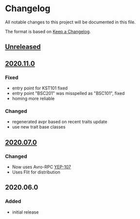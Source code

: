 # Changelog
All notable changes to this project will be documented in this file.

The format is based on [Keep a Changelog](https://keepachangelog.com/).

## [Unreleased]

## [2020.11.0]

### Fixed
- entry point for KST101 fixed
- entry point "BSC201" was misspelled as "BSC101", fixed
- homing more reliable

### Changed
- regenerated avpr based on recent traits update
- use new trait base classes

## [2020.07.0]

### Changed
- Now uses Avro-RPC [YEP-107](https://yeps.yaq.fyi/107/)
- Uses Flit for distribution

## 2020.06.0

### Added
- initial release

[Unreleased]: https://gitlab.com/yaq/yaqd-thorlabs/-/compare/v2020.11.0...master
[2020.11.0]: https://gitlab.com/yaq/yaqd-thorlabs/-/compare/v2020.07.0...v2020.11.0
[2020.07.0]: https://gitlab.com/yaq/yaqd-thorlabs/-/compare/v2020.06.0...v2020.07.0
